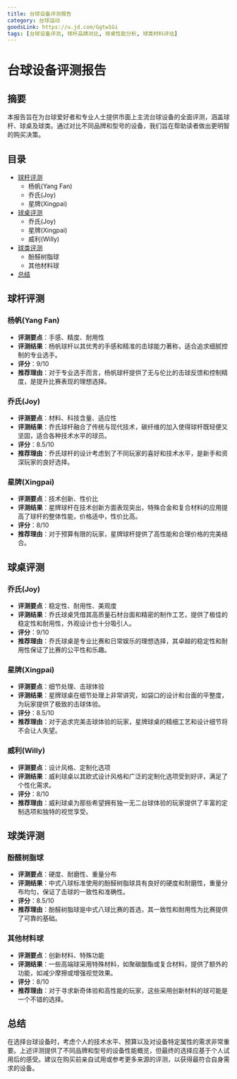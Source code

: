 ```yaml
---
title: 台球设备评测报告
category: 台球运动
goodsLink: https://u.jd.com/Ggtw1Gi
tags: [台球设备评测, 球杆品牌对比, 球桌性能分析, 球类材料评估]
---
```

# 台球设备评测报告

## 摘要
本报告旨在为台球爱好者和专业人士提供市面上主流台球设备的全面评测，涵盖球杆、球桌及球类。通过对比不同品牌和型号的设备，我们旨在帮助读者做出更明智的购买决策。

## 目录
- [球杆评测](#球杆评测)
  - 杨帆(Yang Fan)
  - 乔氏(Joy)
  - 星牌(Xingpai)
- [球桌评测](#球桌评测)
  - 乔氏(Joy)
  - 星牌(Xingpai)
  - 威利(Willy)
- [球类评测](#球类评测)
  - 酚醛树脂球
  - 其他材料球
- [总结](#总结)

## 球杆评测

### 杨帆(Yang Fan)
- **评测要点**：手感、精度、耐用性
- **评测结果**：杨帆球杆以其优秀的手感和精准的击球能力著称，适合追求细腻控制的专业选手。
- **评分**：9/10
- **推荐理由**：对于专业选手而言，杨帆球杆提供了无与伦比的击球反馈和控制精度，是提升比赛表现的理想选择。

### 乔氏(Joy)
- **评测要点**：材料、科技含量、适应性
- **评测结果**：乔氏球杆融合了传统与现代技术，碳纤维的加入使得球杆既轻便又坚固，适合各种技术水平的球员。
- **评分**：8.5/10
- **推荐理由**：乔氏球杆的设计考虑到了不同玩家的喜好和技术水平，是新手和资深玩家的良好选择。

### 星牌(Xingpai)
- **评测要点**：技术创新、性价比
- **评测结果**：星牌球杆在技术创新方面表现突出，特殊合金和复合材料的应用提高了球杆的整体性能，价格适中，性价比高。
- **评分**：8/10
- **推荐理由**：对于预算有限的玩家，星牌球杆提供了高性能和合理价格的完美结合。

## 球桌评测

### 乔氏(Joy)
- **评测要点**：稳定性、耐用性、美观度
- **评测结果**：乔氏球桌凭借其高质量石材台面和精密的制作工艺，提供了极佳的稳定性和耐用性，外观设计也十分吸引人。
- **评分**：9/10
- **推荐理由**：乔氏球桌是专业比赛和日常娱乐的理想选择，其卓越的稳定性和耐用性保证了比赛的公平性和乐趣。

### 星牌(Xingpai)
- **评测要点**：细节处理、击球体验
- **评测结果**：星牌球桌在细节处理上非常讲究，如袋口的设计和台面的平整度，为玩家提供了极致的击球体验。
- **评分**：8.5/10
- **推荐理由**：对于追求完美击球体验的玩家，星牌球桌的精细工艺和设计细节将不会让人失望。

### 威利(Willy)
- **评测要点**：设计风格、定制化选项
- **评测结果**：威利球桌以其欧式设计风格和广泛的定制化选项受到好评，满足了个性化需求。
- **评分**：8/10
- **推荐理由**：威利球桌为那些希望拥有独一无二台球体验的玩家提供了丰富的定制选项和独特的视觉享受。

## 球类评测

### 酚醛树脂球
- **评测要点**：硬度、耐磨性、重量分布
- **评测结果**：中式八球标准使用的酚醛树脂球具有良好的硬度和耐磨性，重量分布均匀，保证了击球的一致性和准确性。
- **评分**：8.5/10
- **推荐理由**：酚醛树脂球是中式八球比赛的首选，其一致性和耐用性为比赛提供了可靠的基础。

### 其他材料球
- **评测要点**：创新材料、特殊功能
- **评测结果**：一些高端球采用特殊材料，如聚碳酸酯或复合材料，提供了额外的功能，如减少摩擦或增强视觉效果。
- **评分**：8/10
- **推荐理由**：对于寻求新奇体验和高性能的玩家，这些采用创新材料的球可能是一个不错的选择。

## 总结
在选择台球设备时，考虑个人的技术水平、预算以及对设备特定属性的需求非常重要。上述评测提供了不同品牌和型号的设备性能概览，但最终的选择应基于个人试用后的感受。建议在购买前亲自试用或参考更多来源的评测，以获得最符合自身需求的设备。
